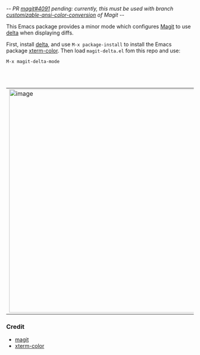 *-- PR  [magit#4091](https://github.com/magit/magit/pull/4091) pending: currently, this must be used with branch [customizable-ansi-color-conversion](https://github.com/dandavison/magit/tree/customizable-ansi-color-conversion) of Magit --*

This Emacs package provides a minor mode which configures [Magit](https://github.com/magit/magit) to use [delta](https://github.com/dandavison/delta) when displaying diffs.

First, install [delta](https://github.com/dandavison/delta), and use `M-x package-install` to install the Emacs package [xterm-color](https://github.com/atomontage/xterm-color). Then load `magit-delta.el` fom this repo and use:

```
M-x magit-delta-mode
```

<br>
<br>
<table><tr><td>
  <img width=600px src="https://user-images.githubusercontent.com/52205/79643434-ec5c1780-8170-11ea-8352-afe896ba51b0.png" alt="image" />
</td></tr></table>


### Credit
- [magit](https://github.com/magit/magit)
- [xterm-color](https://github.com/atomontage/xterm-color)

